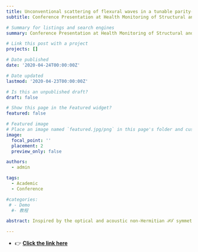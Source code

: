 ```yaml
---
title: Unconventional scattering of flexural waves in a tunable parity-time symmetric shunted piezoelectric beam (Conference Presentation)
subtitle: Conference Presentation at Health Monitoring of Structural and Biological Systems XIV (2020) (International Society for Optics and Photonics)

# Summary for listings and search engines
summary: Conference Presentation at Health Monitoring of Structural and Biological Systems XIV (2020) (International Society for Optics and Photonics)

# Link this post with a project
projects: []

# Date published
date: '2020-04-24T00:00:00Z'

# Date updated
lastmod: '2020-04-23T00:00:00Z'

# Is this an unpublished draft?
draft: false

# Show this page in the Featured widget?
featured: false

# Featured image
# Place an image named `featured.jpg/png` in this page's folder and customize its options here.
image:
  focal_point: ''
  placement: 2
  preview_only: false

authors:
  - admin

tags:
  - Academic
  - Conference

#categories:
 # - Demo
  #- 教程

abstract: Inspired by the optical and acoustic non-Hermitian 𝒫𝒯 symmetric system, a 𝒫𝒯 symmetric metamaterial beam for flexural waves is proposed here, based on shunted piezoelectric patches. Positive and negative shunting resistances are the key to constructing the balanced loss and gain components. The associated asymmetric flexural wave scattering, 𝒫𝒯 phase transition and exceptional points are then investigated in both analytical and numerical ways. In addition, properties of exceptional points are tunable in our proposed system, simply owing to the variable shunting parameters. Our design may contribute to asymmetric wave control, enhanced sensing, amplification, and localization of flexural waves.

---
```

- 👉 [**Click the link here**](https://www.spiedigitallibrary.org/conference-proceedings-of-spie/11381/2558964/Unconventional-scattering-of-flexural-waves-in-a-tunable-parity-time/10.1117/12.2558964.full?SSO=1)

